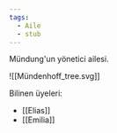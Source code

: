 ```yaml
---
tags:
  - Aile
  - stub
---  
```

  
Mündung'un yönetici ailesi.  
  
![[Mündenhoff_tree.svg]]  
  
Bilinen üyeleri:  
- [[Elias]]  
- [[Emilia]]